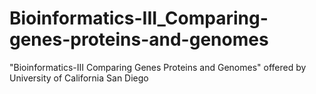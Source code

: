 # Bioinformatics-III_Comparing-genes-proteins-and-genomes
"Bioinformatics-III Comparing Genes Proteins and Genomes" offered by University of California San Diego
